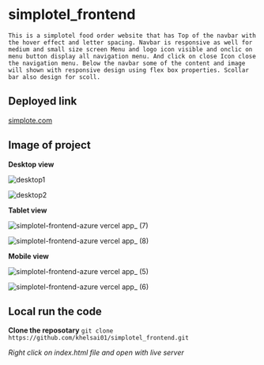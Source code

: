 # simplotel_frontend
`This is a simplotel food order website that has Top of the navbar with the hover effect and letter spacing. Navbar is responsive as well for medium and small size screen Menu and logo icon visible and onclic on menu button display all navigation menu. And click on close Icon close the navigation menu. Below the navbar some of the content and image will shown with responsive design using flex box properties. Scollar bar also design for scoll.`

## Deployed link

[simplote.com](https://simplotel-frontend-azure.vercel.app)

## Image of project

**Desktop view**

![desktop1](https://github.com/user-attachments/assets/935e0ca4-0741-43ca-a965-c701be829e7d)

![desktop2](https://github.com/user-attachments/assets/12a87579-e11c-467d-96bb-f746aa64d55a)



**Tablet view**

![simplotel-frontend-azure vercel app_ (7)](https://github.com/user-attachments/assets/70f43a32-580d-4836-afd7-6faa31f3979e)

![simplotel-frontend-azure vercel app_ (8)](https://github.com/user-attachments/assets/f9fa5351-2176-4e1b-8043-03f452fc7dc9)


**Mobile view**

![simplotel-frontend-azure vercel app_ (5)](https://github.com/user-attachments/assets/6a7a0092-489d-4f5c-9a20-6aa5c0126395)

![simplotel-frontend-azure vercel app_ (6)](https://github.com/user-attachments/assets/32ad2e51-5d52-4cbb-86bd-fb96a0aa4d01)

## Local run the code 

**Clone the reposotary**
`git clone https://github.com/khelsai01/simplotel_frontend.git`

*Right click on index.html file and open with live server*
